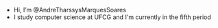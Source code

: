 - Hi, I’m @AndreTharssysMarquesSoares
- I study computer science at UFCG and I'm currently in the fifth period


<!---
AndreTharssysMarquesSoares/AndreTharssysMarquesSoares is a ✨ special ✨ repository because its `README.md` (this file) appears on your GitHub profile.
You can click the Preview link to take a look at your changes.
--->
